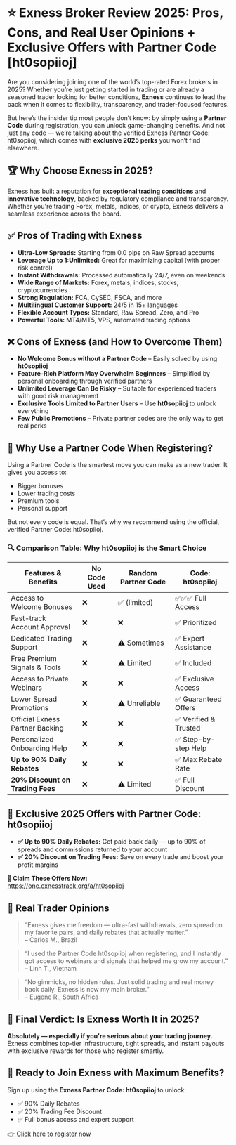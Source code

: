 <h1>⭐ Exness Broker Review 2025: Pros, Cons, and Real User Opinions + Exclusive Offers with Partner Code [ht0sopiioj]</h1>
  <p>Are you considering joining one of the world’s top-rated Forex brokers in 2025? Whether you’re just getting started in trading or are already a seasoned trader looking for better conditions, <strong>Exness</strong> continues to lead the pack when it comes to flexibility, transparency, and trader-focused features.</p>
  <p>But here’s the insider tip most people don’t know: by simply using a <strong>Partner Code</strong> during registration, you can unlock game-changing benefits. And not just any code — we’re talking about the <span class="highlight">verified Exness Partner Code: ht0sopiioj</span>, which comes with <strong>exclusive 2025 perks</strong> you won’t find elsewhere.</p>
  <h2>🏆 Why Choose Exness in 2025?</h2>
  <p>Exness has built a reputation for <strong>exceptional trading conditions</strong> and <strong>innovative technology</strong>, backed by regulatory compliance and transparency. Whether you're trading Forex, metals, indices, or crypto, Exness delivers a seamless experience across the board.</p>
  <h2>✅ Pros of Trading with Exness</h2>
  <ul>
    <li><strong>Ultra-Low Spreads:</strong> Starting from 0.0 pips on Raw Spread accounts</li>
    <li><strong>Leverage Up to 1:Unlimited:</strong> Great for maximizing capital (with proper risk control)</li>
    <li><strong>Instant Withdrawals:</strong> Processed automatically 24/7, even on weekends</li>
    <li><strong>Wide Range of Markets:</strong> Forex, metals, indices, stocks, cryptocurrencies</li>
    <li><strong>Strong Regulation:</strong> FCA, CySEC, FSCA, and more</li>
    <li><strong>Multilingual Customer Support:</strong> 24/5 in 15+ languages</li>
    <li><strong>Flexible Account Types:</strong> Standard, Raw Spread, Zero, and Pro</li>
    <li><strong>Powerful Tools:</strong> MT4/MT5, VPS, automated trading options</li>
  </ul>
  <h2>❌ Cons of Exness (and How to Overcome Them)</h2>
  <ul>
    <li><strong>No Welcome Bonus without a Partner Code</strong> – Easily solved by using <strong>ht0sopiioj</strong></li>
    <li><strong>Feature-Rich Platform May Overwhelm Beginners</strong> – Simplified by personal onboarding through verified partners</li>
    <li><strong>Unlimited Leverage Can Be Risky</strong> – Suitable for experienced traders with good risk management</li>
    <li><strong>Exclusive Tools Limited to Partner Users</strong> – Use <strong>ht0sopiioj</strong> to unlock everything</li>
    <li><strong>Few Public Promotions</strong> – Private partner codes are the only way to get real perks</li>
  </ul>
  <h2>🧾 Why Use a Partner Code When Registering?</h2>
  <p>Using a Partner Code is the smartest move you can make as a new trader. It gives you access to:</p>
  <ul>
    <li>Bigger bonuses</li>
    <li>Lower trading costs</li>
    <li>Premium tools</li>
    <li>Personal support</li>
  </ul>
  <p>But not every code is equal. That’s why we recommend using the <span class="highlight">official, verified Partner Code: ht0sopiioj</span>.</p>

  <h3>🔍 Comparison Table: Why ht0sopiioj is the Smart Choice</h3>
  <table>
    <thead>
      <tr>
        <th>Features & Benefits</th>
        <th>No Code Used</th>
        <th>Random Partner Code</th>
        <th><strong>Code: ht0sopiioj</strong></th>
      </tr>
    </thead>
    <tbody>
      <tr><td>Access to Welcome Bonuses</td><td>❌</td><td>✅ (limited)</td><td>✅✅✅ Full Access</td></tr>
      <tr><td>Fast-track Account Approval</td><td>❌</td><td>❌</td><td>✅ Prioritized</td></tr>
      <tr><td>Dedicated Trading Support</td><td>❌</td><td>⚠️ Sometimes</td><td>✅ Expert Assistance</td></tr>
      <tr><td>Free Premium Signals & Tools</td><td>❌</td><td>⚠️ Limited</td><td>✅ Included</td></tr>
      <tr><td>Access to Private Webinars</td><td>❌</td><td>❌</td><td>✅ Exclusive Access</td></tr>
      <tr><td>Lower Spread Promotions</td><td>❌</td><td>⚠️ Unreliable</td><td>✅ Guaranteed Offers</td></tr>
      <tr><td>Official Exness Partner Backing</td><td>❌</td><td>❌</td><td>✅ Verified & Trusted</td></tr>
      <tr><td>Personalized Onboarding Help</td><td>❌</td><td>❌</td><td>✅ Step-by-step Help</td></tr>
      <tr><td><strong>Up to 90% Daily Rebates</strong></td><td>❌</td><td>❌</td><td>✅ Max Rebate Rate</td></tr>
      <tr><td><strong>20% Discount on Trading Fees</strong></td><td>❌</td><td>⚠️ Limited</td><td>✅ Full Discount</td></tr>
    </tbody>
  </table>
  <h2>🎁 Exclusive 2025 Offers with Partner Code: <strong>ht0sopiioj</strong></h2>
  <ul>
    <li><strong>✅ Up to 90% Daily Rebates:</strong> Get paid back daily — up to 90% of spreads and commissions returned to your account</li>
    <li><strong>✅ 20% Discount on Trading Fees:</strong> Save on every trade and boost your profit margins</li>
  </ul>
  <div class="cta">
    <p><strong>🎯 Claim These Offers Now:</strong><br>
    <a href="https://one.exnesstrack.org/a/ht0sopiioj" target="_blank">https://one.exnesstrack.org/a/ht0sopiioj</a></p>
  </div>
  <h2>👥 Real Trader Opinions</h2>
  <blockquote>
    “Exness gives me freedom — ultra-fast withdrawals, zero spread on my favorite pairs, and daily rebates that actually matter.”<br>
    – Carlos M., Brazil
  </blockquote>
  <blockquote>
    “I used the Partner Code ht0sopiioj when registering, and I instantly got access to webinars and signals that helped me grow my account.”<br>
    – Linh T., Vietnam
  </blockquote>
  <blockquote>
    “No gimmicks, no hidden rules. Just solid trading and real money back daily. Exness is now my main broker.”<br>
    – Eugene R., South Africa
  </blockquote>
  <h2>🧠 Final Verdict: Is Exness Worth It in 2025?</h2>
  <p><strong>Absolutely — especially if you're serious about your trading journey.</strong><br>
  Exness combines top-tier infrastructure, tight spreads, and instant payouts with exclusive rewards for those who register smartly.</p>
  <h2>🚀 Ready to Join Exness with Maximum Benefits?</h2>
  <p>Sign up using the <strong>Exness Partner Code: ht0sopiioj</strong> to unlock:</p>
  <ul>
    <li>✅ 90% Daily Rebates</li>
    <li>✅ 20% Trading Fee Discount</li>
    <li>✅ Full bonus access and expert support</li>
  </ul>
  <div class="cta">
    <p><a href="https://one.exnesstrack.org/a/ht0sopiioj" target="_blank">👉 Click here to register now</a></p>
  </div>
</body>
</html>

